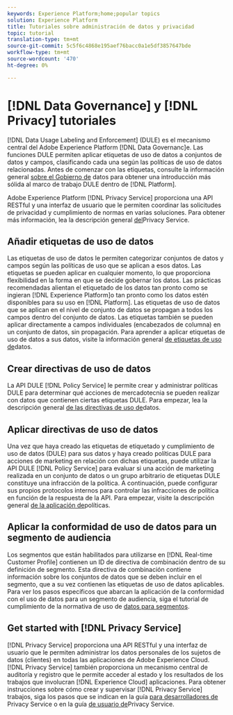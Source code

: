 ```yaml
---
keywords: Experience Platform;home;popular topics
solution: Experience Platform
title: Tutoriales sobre administración de datos y privacidad
topic: tutorial
translation-type: tm+mt
source-git-commit: 5c5f6c4868e195aef76bacc0a1e5df3857647bde
workflow-type: tm+mt
source-wordcount: '470'
ht-degree: 0%

---
```



# [!DNL Data Governance] y [!DNL Privacy] tutoriales

[!DNL Data Usage Labeling and Enforcement] (DULE) es el mecanismo central del Adobe Experience Platform [!DNL Data Governanc]e. Las funciones DULE permiten aplicar etiquetas de uso de datos a conjuntos de datos y campos, clasificando cada una según las políticas de uso de datos relacionadas. Antes de comenzar con las etiquetas, consulte la información general [sobre el Gobierno de](../data-governance/home.md) datos para obtener una introducción más sólida al marco de trabajo DULE dentro de [!DNL Platform].

Adobe Experience Platform [!DNL Privacy Service] proporciona una API RESTful y una interfaz de usuario que le permiten coordinar las solicitudes de privacidad y cumplimiento de normas en varias soluciones. Para obtener más información, lea la descripción general [del](../privacy-service/home.md)Privacy Service.

## Añadir etiquetas de uso de datos

Las etiquetas de uso de datos le permiten categorizar conjuntos de datos y campos según las políticas de uso que se aplican a esos datos. Las etiquetas se pueden aplicar en cualquier momento, lo que proporciona flexibilidad en la forma en que se decide gobernar los datos. Las prácticas recomendadas alientan el etiquetado de los datos tan pronto como se ingieran [!DNL Experience Platform]o tan pronto como los datos estén disponibles para su uso en [!DNL Platform]. Las etiquetas de uso de datos que se aplican en el nivel de conjunto de datos se propagan a todos los campos dentro del conjunto de datos. Las etiquetas también se pueden aplicar directamente a campos individuales (encabezados de columna) en un conjunto de datos, sin propagación. Para aprender a aplicar etiquetas de uso de datos a sus datos, visite la información general [de etiquetas de uso de](../data-governance/labels/overview.md)datos.

## Crear directivas de uso de datos

La API DULE [!DNL Policy Service] le permite crear y administrar políticas DULE para determinar qué acciones de mercadotecnia se pueden realizar con datos que contienen ciertas etiquetas DULE. Para empezar, lea la descripción general [de las directivas de uso de](../data-governance/policies/overview.md)datos.

## Aplicar directivas de uso de datos

Una vez que haya creado las etiquetas de etiquetado y cumplimiento de uso de datos (DULE) para sus datos y haya creado políticas DULE para acciones de marketing en relación con dichas etiquetas, puede utilizar la API DULE [!DNL Policy Service] para evaluar si una acción de marketing realizada en un conjunto de datos o un grupo arbitrario de etiquetas DULE constituye una infracción de la política. A continuación, puede configurar sus propios protocolos internos para controlar las infracciones de política en función de la respuesta de la API. Para empezar, visite la descripción general [de la aplicación de](../data-governance/enforcement/overview.md)políticas.

## Aplicar la conformidad de uso de datos para un segmento de audiencia

Los segmentos que están habilitados para utilizarse en [!DNL Real-time Customer Profile] contienen un ID de directiva de combinación dentro de su definición de segmento. Esta directiva de combinación contiene información sobre los conjuntos de datos que se deben incluir en el segmento, que a su vez contienen las etiquetas de uso de datos aplicables. Para ver los pasos específicos que abarcan la aplicación de la conformidad con el uso de datos para un segmento de audiencia, siga el tutorial de cumplimiento de la normativa de uso de [datos para segmentos](../segmentation/tutorials/governance.md).

## Get started with [!DNL Privacy Service]

[!DNL Privacy Service] proporciona una API RESTful y una interfaz de usuario que le permiten administrar los datos personales de los sujetos de datos (clientes) en todas las aplicaciones de Adobe Experience Cloud. [!DNL Privacy Service] también proporciona un mecanismo central de auditoría y registro que le permite acceder al estado y los resultados de los trabajos que involucran [!DNL Experience Cloud] aplicaciones. Para obtener instrucciones sobre cómo crear y supervisar [!DNL Privacy Service] trabajos, siga los pasos que se indican en la guía [para desarrolladores de](../privacy-service/api/getting-started.md) Privacy Service o en la guía [de usuario de](../privacy-service/ui/overview.md)Privacy Service.